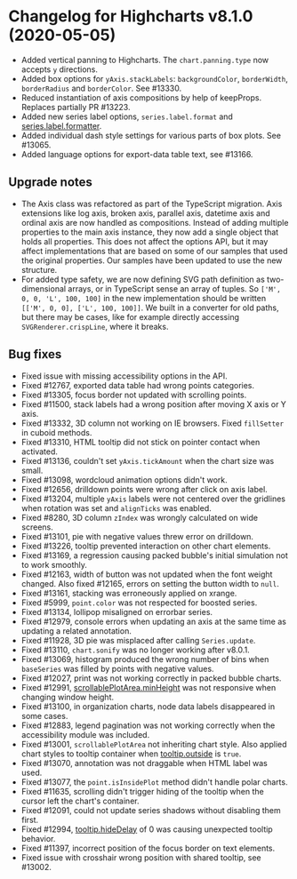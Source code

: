 # Changelog for Highcharts v8.1.0 (2020-05-05)

- Added vertical panning to Highcharts. The `chart.panning.type` now accepts `y` directions.
- Added box options for `yAxis.stackLabels`: `backgroundColor`, `borderWidth`, `borderRadius` and `borderColor`. See #13330.
- Reduced instantiation of axis compositions by help of keepProps. Replaces partially PR #13223.
- Added new series label options, `series.label.format` and [series.label.formatter](https://api.highcharts.com/highcharts/plotOptions.series.label.formatter).
- Added individual dash style settings for various parts of box plots. See #13065.
- Added language options for export-data table text, see #13166.

## Upgrade notes
- The Axis class was refactored as part of the TypeScript migration. Axis extensions like log axis, broken axis, parallel axis, datetime axis and ordinal axis are now handled as compositions. Instead of adding multiple properties to the main axis instance, they now add a single object that holds all properties. This does not affect the options API, but it may affect implementations that are based on some of our samples that used the original properties. Our samples have been updated to use the new structure.
- For added type safety, we are now defining SVG path definition as two-dimensional arrays, or in TypeScript sense an array of tuples. So `['M', 0, 0, 'L', 100, 100]` in the new implementation should be written `[['M', 0, 0], ['L', 100, 100]]`. We built in a converter for old paths, but there may be cases, like for example directly accessing `SVGRenderer.crispLine`, where it breaks.

## Bug fixes
- Fixed issue with missing accessibility options in the API.
- Fixed #12767, exported data table had wrong points categories.
- Fixed #13305, focus border not updated with scrolling points.
- Fixed #11500, stack labels had a wrong position after moving X axis or Y axis.
- Fixed #13332, 3D column not working on IE browsers. Fixed `fillSetter` in cuboid methods.
- Fixed #13310, HTML tooltip did not stick on pointer contact when activated.
- Fixed #13136, couldn't set `yAxis.tickAmount` when the chart size was small.
- Fixed #13098, wordcloud animation options didn't work.
- Fixed #12656, drilldown points were wrong after click on axis label.
- Fixed #13204, multiple `yAxis` labels were not centered over the gridlines when rotation was set and `alignTicks` was enabled.
- Fixed #8280, 3D column `zIndex` was wrongly calculated on wide screens.
- Fixed #13101, pie with negative values threw error on drilldown.
- Fixed #13226, tooltip prevented interaction on other chart elements.
- Fixed #13169, a regression causing packed bubble's initial simulation not to work smoothly.
- Fixed #12163, width of button was not updated when the font weight changed. Also fixed #12165, errors on setting the button width to `null`.
- Fixed #13161, stacking was erroneously applied on xrange.
- Fixed #5999, `point.color` was not respected for boosted series.
- Fixed #13134, lollipop misaligned on errorbar series.
- Fixed #12979, console errors when updating an axis at the same time as updating a related annotation.
- Fixed #11928, 3D pie was misplaced after calling `Series.update`.
- Fixed #13110, `chart.sonify` was no longer working after v8.0.1.
- Fixed #13069, histogram produced the wrong number of bins when `baseSeries` was filled by points with negative values.
- Fixed #12027, print was not working correctly in packed bubble charts.
- Fixed #12991, [scrollablePlotArea.minHeight](https://api.highcharts.com/highcharts/chart.scrollablePlotArea.minHeight) was not responsive when changing window height.
- Fixed #13100, in organization charts, node data labels disappeared in some cases.
- Fixed #12883, legend pagination was not working correctly when the accessibility module was included.
- Fixed #13001, `scrollablePlotArea` not inheriting chart style. Also applied chart styles to tooltip container when [tooltip.outside](https://api.highcharts.com/highcharts/tooltip.outside) is `true`.
- Fixed #13070, annotation was not draggable when HTML label was used.
- Fixed #13077, the `point.isInsidePlot` method didn't handle polar charts.
- Fixed #11635, scrolling didn't trigger hiding of the tooltip when the cursor left the chart's container.
- Fixed #12091, could not update series shadows without disabling them first.
- Fixed #12994, [tooltip.hideDelay](https://api.highcharts.com/highcharts/tooltip.hideDelay) of 0 was causing unexpected tooltip behavior.
- Fixed #11397, incorrect position of the focus border on text elements.
- Fixed issue with crosshair wrong position with shared tooltip, see #13002.
